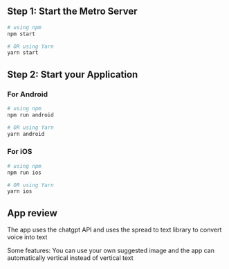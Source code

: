 ## Step 1: Start the Metro Server

```bash
# using npm
npm start

# OR using Yarn
yarn start
```

## Step 2: Start your Application

### For Android

```bash
# using npm
npm run android

# OR using Yarn
yarn android
```

### For iOS

```bash
# using npm
npm run ios

# OR using Yarn
yarn ios
```

## App review

The app uses the chatgpt API and uses the spread to text library to convert voice into text

Some features:
You can use your own suggested image and the app can automatically vertical instead of vertical text
